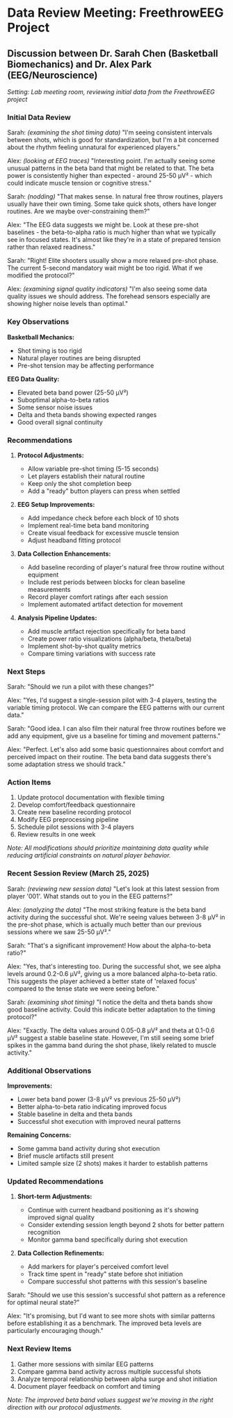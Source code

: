 # Data Review Meeting: FreethrowEEG Project
## Discussion between Dr. Sarah Chen (Basketball Biomechanics) and Dr. Alex Park (EEG/Neuroscience)

_Setting: Lab meeting room, reviewing initial data from the FreethrowEEG project_

### Initial Data Review

Sarah: _(examining the shot timing data)_ "I'm seeing consistent intervals between shots, which is good for standardization, but I'm a bit concerned about the rhythm feeling unnatural for experienced players."

Alex: _(looking at EEG traces)_ "Interesting point. I'm actually seeing some unusual patterns in the beta band that might be related to that. The beta power is consistently higher than expected - around 25-50 µV² - which could indicate muscle tension or cognitive stress."

Sarah: _(nodding)_ "That makes sense. In natural free throw routines, players usually have their own timing. Some take quick shots, others have longer routines. Are we maybe over-constraining them?"

Alex: "The EEG data suggests we might be. Look at these pre-shot baselines - the beta-to-alpha ratio is much higher than what we typically see in focused states. It's almost like they're in a state of prepared tension rather than relaxed readiness."

Sarah: "Right! Elite shooters usually show a more relaxed pre-shot phase. The current 5-second mandatory wait might be too rigid. What if we modified the protocol?"

Alex: _(examining signal quality indicators)_ "I'm also seeing some data quality issues we should address. The forehead sensors especially are showing higher noise levels than optimal."

### Key Observations

**Basketball Mechanics:**
- Shot timing is too rigid
- Natural player routines are being disrupted
- Pre-shot tension may be affecting performance

**EEG Data Quality:**
- Elevated beta band power (25-50 µV²)
- Suboptimal alpha-to-beta ratios
- Some sensor noise issues
- Delta and theta bands showing expected ranges
- Good overall signal continuity

### Recommendations

1. **Protocol Adjustments:**
   - Allow variable pre-shot timing (5-15 seconds)
   - Let players establish their natural routine
   - Keep only the shot completion beep
   - Add a "ready" button players can press when settled

2. **EEG Setup Improvements:**
   - Add impedance check before each block of 10 shots
   - Implement real-time beta band monitoring
   - Create visual feedback for excessive muscle tension
   - Adjust headband fitting protocol

3. **Data Collection Enhancements:**
   - Add baseline recording of player's natural free throw routine without equipment
   - Include rest periods between blocks for clean baseline measurements
   - Record player comfort ratings after each session
   - Implement automated artifact detection for movement

4. **Analysis Pipeline Updates:**
   - Add muscle artifact rejection specifically for beta band
   - Create power ratio visualizations (alpha/beta, theta/beta)
   - Implement shot-by-shot quality metrics
   - Compare timing variations with success rate

### Next Steps

Sarah: "Should we run a pilot with these changes?"

Alex: "Yes, I'd suggest a single-session pilot with 3-4 players, testing the variable timing protocol. We can compare the EEG patterns with our current data."

Sarah: "Good idea. I can also film their natural free throw routines before we add any equipment, give us a baseline for timing and movement patterns."

Alex: "Perfect. Let's also add some basic questionnaires about comfort and perceived impact on their routine. The beta band data suggests there's some adaptation stress we should track."

### Action Items

1. Update protocol documentation with flexible timing
2. Develop comfort/feedback questionnaire
3. Create new baseline recording protocol
4. Modify EEG preprocessing pipeline
5. Schedule pilot sessions with 3-4 players
6. Review results in one week

_Note: All modifications should prioritize maintaining data quality while reducing artificial constraints on natural player behavior._

### Recent Session Review (March 25, 2025)

Sarah: _(reviewing new session data)_ "Let's look at this latest session from player '001'. What stands out to you in the EEG patterns?"

Alex: _(analyzing the data)_ "The most striking feature is the beta band activity during the successful shot. We're seeing values between 3-8 µV² in the pre-shot phase, which is actually much better than our previous sessions where we saw 25-50 µV²."

Sarah: "That's a significant improvement! How about the alpha-to-beta ratio?"

Alex: "Yes, that's interesting too. During the successful shot, we see alpha levels around 0.2-0.6 µV², giving us a more balanced alpha-to-beta ratio. This suggests the player achieved a better state of 'relaxed focus' compared to the tense state we were seeing before."

Sarah: _(examining shot timing)_ "I notice the delta and theta bands show good baseline activity. Could this indicate better adaptation to the timing protocol?"

Alex: "Exactly. The delta values around 0.05-0.8 µV² and theta at 0.1-0.6 µV² suggest a stable baseline state. However, I'm still seeing some brief spikes in the gamma band during the shot phase, likely related to muscle activity."

### Additional Observations

**Improvements:**
- Lower beta band power (3-8 µV² vs previous 25-50 µV²)
- Better alpha-to-beta ratio indicating improved focus
- Stable baseline in delta and theta bands
- Successful shot execution with improved neural patterns

**Remaining Concerns:**
- Some gamma band activity during shot execution
- Brief muscle artifacts still present
- Limited sample size (2 shots) makes it harder to establish patterns

### Updated Recommendations

1. **Short-term Adjustments:**
   - Continue with current headband positioning as it's showing improved signal quality
   - Consider extending session length beyond 2 shots for better pattern recognition
   - Monitor gamma band specifically during shot execution

2. **Data Collection Refinements:**
   - Add markers for player's perceived comfort level
   - Track time spent in "ready" state before shot initiation
   - Compare successful shot patterns with this session's baseline

Sarah: "Should we use this session's successful shot pattern as a reference for optimal neural state?"

Alex: "It's promising, but I'd want to see more shots with similar patterns before establishing it as a benchmark. The improved beta levels are particularly encouraging though."

### Next Review Items

1. Gather more sessions with similar EEG patterns
2. Compare gamma band activity across multiple successful shots
3. Analyze temporal relationship between alpha surge and shot initiation
4. Document player feedback on comfort and timing

_Note: The improved beta band values suggest we're moving in the right direction with our protocol adjustments._ 